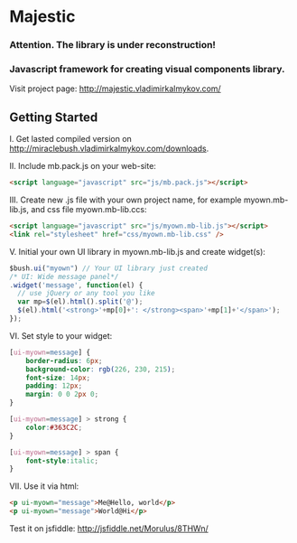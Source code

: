 Majestic
====

### Attention. The library is under reconstruction!

### Javascript framework for creating visual components library.

Visit project page: http://majestic.vladimirkalmykov.com/

## Getting Started

I. Get lasted compiled version on http://miraclebush.vladimirkalmykov.com/downloads.

II. Include mb.pack.js on your web-site:
```html
<script language="javascript" src="js/mb.pack.js"></script>
```
III. Create new .js file with your own project name, for example myown.mb-lib.js, and css file myown.mb-lib.ccs:

```html
<script language="javascript" src="js/myown.mb-lib.js"></script>
<link rel="stylesheet" href="css/myown.mb-lib.css" />
```

V. Initial your own UI library in myown.mb-lib.js and create widget(s):
```javascript
$bush.ui("myown") // Your UI library just created
/* UI: Wide message panel*/
.widget('message', function(el) {
  // use jQuery or any tool you like
  var mp=$(el).html().split('@');
  $(el).html('<strong>'+mp[0]+': </strong><span>'+mp[1]+'</span>');
});
```
VI. Set style to your widget:
```css
[ui-myown=message] {
    border-radius: 6px;
    background-color: rgb(226, 230, 215);
    font-size: 14px;
    padding: 12px;
    margin: 0 0 2px 0;
}

[ui-myown=message] > strong {
    color:#363C2C;
}

[ui-myown=message] > span {
    font-style:italic;   
}
```
VII. Use it via html:
```html
<p ui-myown="message">Me@Hello, world</p>
<p ui-myown="message">World@Hi</p>
```
Test it on jsfiddle: http://jsfiddle.net/Morulus/8THWn/
